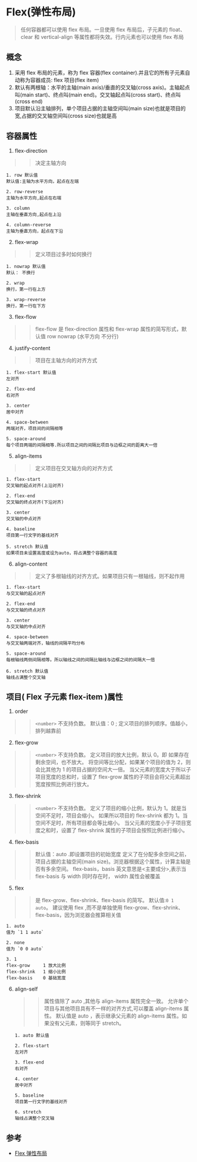 # Flex(弹性布局)

> 任何容器都可以使用 flex 布局。一旦使用 flex 布局后，子元素的 float、clear 和 vertical-align 等属性都将失效。行内元素也可以使用 flex 布局

## 概念

1. 采用 flex 布局的元素，称为 flex 容器(flex container).并且它的所有子元素自动称为容器成员: flex 项目(flex item)
2. 默认有两根轴：水平的主轴(main axis)/垂直的交叉轴(cross axis)。主轴起点叫(main start)、终点叫(main end)。交叉轴起点叫(cross start)、终点叫(cross end)
3. 项目默认沿主轴排列，单个项目占据的主轴空间叫(main size)也就是项目的宽,占据的交叉轴空间叫(cross size)也就是高

## 容器属性

1. flex-direction

> > 决定主轴方向

    1. row 默认值
    默认值:主轴为水平方向，起点在左端

    2. row-reverse
    主轴为水平方向,起点在右端

    3. column
    主轴在垂直方向,起点在上沿

    4. column-reverse
    主轴为垂直方向，起点在下沿

2. flex-wrap

> > 定义项目过多时如何换行

    1. nowrap 默认值
    默认： 不换行

    2. wrap
    换行，第一行在上方

    3. wrap-reverse
    换行，第一行在下方

3. flex-flow

> > flex-flow 是 flex-direction 属性和 flex-wrap 属性的简写形式，默认值 row nowrap (水平方向 不分行)

4.  justify-content

> > 项目在主轴方向的对齐方式

    1. flex-start 默认值
    左对齐

    2. flex-end
    右对齐

    3. center
    居中对齐

    4. space-between
    两端对齐，项目间的间隔相等

    5. space-around
    每个项目两端的间隔相等.所以项目之间的间隔比项目与边框之间的距离大一倍

5. align-items

> > 定义项目在交叉轴方向的对齐方式

    1. flex-start
    交叉轴的起点对齐(上沿对齐)

    2. flex-end
    交叉轴的终点对齐(下沿对齐)

    3. center
    交叉轴的中点对齐

    4. baseline
    项目第一行文字的基线对齐

    5. stretch 默认值
    如果项目未设置高度或设为auto，将占满整个容器的高度

6. align-content

> > 定义了多根轴线的对齐方式。如果项目只有一根轴线，则不起作用

    1. flex-start
    与交叉轴的起点对齐

    2. flex-end
    与交叉轴的终点对齐

    3. center
    与交叉轴的中点对齐

    4. space-between
    与交叉轴两端对齐，轴线的间隔平均分布

    5. space-around
    每根轴线两侧间隔相等。所以轴线之间的间隔比轴线与边框之间的间隔大一倍

    6. stretch 默认值
    轴线占满整个交叉轴

## 项目( Flex 子元素 flex-item )属性

1. order

> > `<number>` 不支持负数。
> > 默认值：0 ;
> > 定义项目的排列顺序。值越小，排列越靠前

2. flex-grow

> > `<number>` 不支持负数。
> > 定义项目的放大比例，默认 0。即 如果存在剩余空间，也不放大。
> > 将空间等比分配，如果某个项目的值为 2，则会比其他为 1 的项目占据的空间大一倍。
> > 当父元素的宽度大于所以子项目宽度的总和时，设置了 flex-grow 属性的子项目会将父元素超出宽度按照比例进行放大。

3. flex-shrink

> > `<number>` 不支持负数。
> > 定义了项目的缩小比例，默认为 1。就是当空间不足时，项目会缩小。
> > 如果所以项目的 flex-shrink 都为 1。当空间不足时，所有项目都会等比缩小。
> > 当父元素的宽度小于子项目宽度之和时，设置了 flex-shrink 属性的子项目会按照比例进行缩小。

4. flex-basis

> > 默认值：auto .即设置项目的初始宽度
> > 定义了在分配多余空间之前，项目占据的主轴空间(main size)。浏览器根据这个属性，计算主轴是否有多余空间。
> > flex-basis，basis 英文意思是<主要成分>,表示当 flex-basis 与 width 同时存在时， width 属性会被覆盖

5. flex

> > 是 flex-grow、flex-shrink、flex-basis 的简写。
> > 默认值:`0 1 auto`。
> > 建议使用 flex ,而不是单独使用 flex-grow、flex-shrink、flex-basis，因为浏览器会推算相关值

    1. auto
    值为 `1 1 auto`

    2. none
    值为 `0 0 auto`

    3. 1
    flex-grow     1 放大比例
    flex-shrink   1 缩小比例
    flex-basis    0	基础宽度

6.  align-self

    > > 属性值除了 auto ,其他与 align-items 属性完全一致。
    > > 允许单个项目与其他项目具有不一样的对齐方式,可以覆盖 align-items 属性。
    > > 默认值是 auto ，表示继承父元素的 align-items 属性。如果没有父元素，则等同于 stretch。

        1. auto 默认值

        2. flex-start
        左对齐

        3. flex-end
        右对齐

        4. center
        居中对齐

        5. baseline
        项目第一行文字的基线对齐

        6. stretch
        轴线占满整个交叉轴

## 参考

- [ Flex 弹性布局](https://www.ruanyifeng.com/blog/2015/07/flex-grammar.html)
